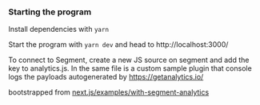 ### Starting the program
Install dependencies with  `yarn`

Start the program with `yarn dev` and head to http://localhost:3000/

To connect to Segment, create a new JS source on segment and add the key to analytics.js. In the same file is a custom sample plugin that console logs the payloads autogenerated by https://getanalytics.io/ 

bootstrapped from [next.js/examples/with-segment-analytics](https://github.com/vercel/next.js/tree/canary/examples/with-segment-analytics)